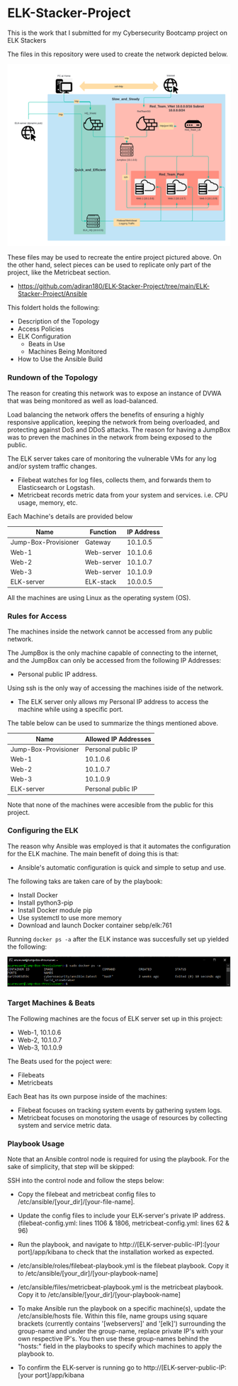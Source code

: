 # ELK-Stacker-Project
This is the work that I submitted for my Cybersecurity Bootcamp project on ELK Stackers

The files in this repository were used to create the network depicted below.

![github-small](https://github.com/adiran180/ELK-Stacker-Project/blob/95d080d4a362518e912e43d691110ae64e0bf2ec/ELK-Stacker-Project/My%20Final%20ELK%20Diagram.png)

These files may be used to recreate the entire project pictured above. On the other hand, select pieces can be used to replicate only part of the project, like the Metricbeat section.

 - https://github.com/adiran180/ELK-Stacker-Project/tree/main/ELK-Stacker-Project/Ansible

This foldert holds the following:
- Description of the Topology
- Access Policies
- ELK Configuration
  - Beats in Use
  - Machines Being Monitored
- How to Use the Ansible Build


### Rundown of the Topology

The reason for creating this network was to expose an instance of DVWA that was being monitored as well as load-balanced.

Load balancing the network offers the benefits of ensuring a highly responsive application, keeping the network from being overloaded, and protecting against DoS and DDoS attacks.
The reason for having a JumpBox was to preven the machines in the network from being exposed to the public.

The ELK server takes care of monitoring the vulnerable VMs for any log and/or system traffic changes.
- Filebeat watches for log files, collects them, and forwards them to Elasticsearch or Logstash.
- Metricbeat records metric data from your system and services. i.e. CPU usage, memory, etc.

Each Machine's details are provided below


| Name               | Function | IP Address |
|--------------------|----------|------------|
|Jump-Box-Provisioner| Gateway  | 10.1.0.5   |
|        Web-1       |Web-server| 10.1.0.6   |
|        Web-2       |Web-server| 10.1.0.7   |
|        Web-3       |Web-server| 10.1.0.9   |
|      ELK-server    |ELK-stack | 10.0.0.5   |

All the machines are using Linux as the operating system (OS).

### Rules for Access

The machines inside the network cannot be accessed from any public network.

The JumpBox is the only machine capable of connecting to the internet, and the JumpBox can only be accessed from the following IP Addresses:
- Personal public IP address.

Using ssh is the only way of accessing the machines iside of the network.
- The ELK server only allows my Personal IP address to access the machine while using a specific port.

The table below can be used to summarize the things mentioned above.

| Name               | Allowed IP Addresses |
|--------------------|----------------------|
|Jump-Box-Provisioner|  Personal public IP  |
|        Web-1       |       10.1.0.6       |
|        Web-2       |       10.1.0.7       |
|        Web-3       |       10.1.0.9       |
|      ELK-server    |  Personal public IP  |

Note that none of the machines were accesible from the public for this project.

### Configuring the ELK

The reason why Ansible was employed is that it automates the configuration for the ELK machine. The main benefit of doing this is that:
- Ansible's automatic configuration is quick and simple to setup and use.

The following taks are taken care of by the playbook:
- Install Docker
- Install python3-pip
- Install Docker module pip
- Use systemctl to use more memory
- Download and launch Docker container sebp/elk:761

Running `docker ps -a` after the ELK instance was succesfully set up yielded the following:

![github-small](https://github.com/adiran180/ELK-Stacker-Project/blob/main/ELK-Stacker-Project/Images/Capture.PNG)

### Target Machines & Beats
The Following machines are the focus of ELK server set up in this project:
- Web-1, 10.1.0.6
- Web-2, 10.1.0.7
- Web-3, 10.1.0.9

The Beats used for the poject were:
- Filebeats
- Metricbeats

Each Beat has its own purpose inside of the machines:
- Filebeat focuses on tracking system events by gathering system logs.
- Metricbeat focuses on monotoring the usage of resources by collecting system and service metric data.

### Playbook Usage
Note that an Ansible control node is required for using the playbook. For the sake of simplicity, that step will be skipped:

SSH into the control node and follow the steps below:
- Copy the filebeat and metricbeat config files to /etc/ansible/[your_dir]/[your-file-name].
- Update the config files to include your ELK-server's private IP address. (filebeat-config.yml: lines 1106 & 1806, metricbeat-config.yml: lines 62 & 96)
- Run the playbook, and navigate to http://[ELK-server-public-IP]:[your port]/app/kibana to check that the installation worked as expected.


- /etc/ansible/roles/filebeat-playbook.yml is the filebeat playbook. Copy it to /etc/ansible/[your_dir]/[your-playbook-name]
- /etc/ansible/files/metricbeat-playbook.yml is the metricbeat playbook. Copy it to /etc/ansible/[your_dir]/[your-playbook-name]
- To make Ansible run the playbook on a specific machine(s), update the /etc/ansible/hosts file. Within this file, name groups using square brackets (currently contains '[webservers]' and '[elk]') surrounding the group-name and under the group-name, replace private IP's with your own respective IP's. You then use these group-names behind the "hosts:" field in the playbooks to specify which machines to apply the playbook to.
- To confirm the ELK-server is running go to http://[ELK-server-public-IP:[your port]/app/kibana

